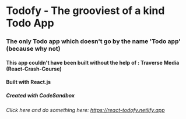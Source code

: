 # Todofy - The grooviest of a kind Todo App

### The only Todo app which doesn't go by the name 'Todo app' (because why not)
#### This app couldn't have been built without the help of : Traverse Media (React-Crash-Course)

#### Built with React.js 
##### Created with CodeSandbox

###### Click here and do something here: https://react-todofy.netlify.app
